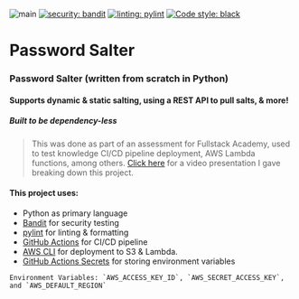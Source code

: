 ![main](https://github.com/ethanriverpage/FSA.EnterpriseAssessment/actions/workflows/main.yml/badge.svg) [![security: bandit](https://img.shields.io/badge/security-bandit-yellow.svg)](https://github.com/PyCQA/bandit) [![linting: pylint](https://img.shields.io/badge/linting-pylint-yellowgreen)](https://github.com/PyCQA/pylint) [![Code style: black](https://img.shields.io/badge/code%20style-black-000000.svg)](https://github.com/psf/black)

# Password Salter

### Password Salter (written from scratch in Python)
#### Supports dynamic & static salting, using a REST API to pull salts, & more!
##### Built to be dependency-less
> This was done as part of an assessment for Fullstack Academy, used to test knowledge CI/CD pipeline deployment, AWS Lambda functions, among others.
> [Click here](https://www.youtube.com/watch?v=9SyqU9XVHAk) for a video presentation I gave breaking down this project.

#### This project uses:
* Python as primary language
* [Bandit](https://github.com/PyCQA/bandit) for security testing
* [pylint](https://github.com/PyCQA/pylint) for linting & formatting
* [GitHub Actions](https://github.com/features/actions) for CI/CD pipeline
* [AWS CLI](https://aws.amazon.com/cli/) for deployment to S3 & Lambda.
* [GitHub Actions Secrets](https://docs.github.com/en/rest/actions/secrets) for storing environment variables
```
Environment Variables: `AWS_ACCESS_KEY_ID`, `AWS_SECRET_ACCESS_KEY`, and `AWS_DEFAULT_REGION`
```
